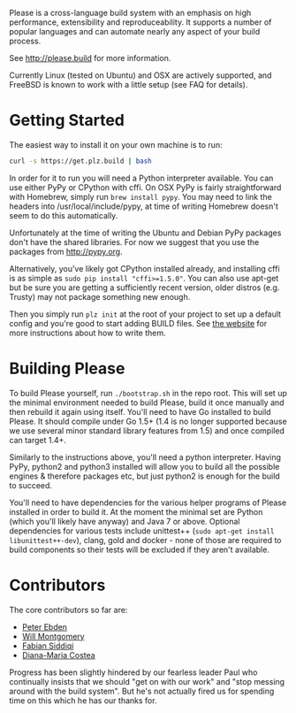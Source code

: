 Please is a cross-language build system with an emphasis on
high performance, extensibility and reproduceability.
It supports a number of popular languages and can automate
nearly any aspect of your build process.

See http://please.build for more information.

Currently Linux (tested on Ubuntu) and OSX are actively supported,
and FreeBSD is known to work with a little setup (see FAQ for details).


Getting Started
===============

The easiest way to install it on your own machine is to run:
```bash
curl -s https://get.plz.build | bash
```
In order for it to run you will need a Python interpreter available.
You can use either PyPy or CPython with cffi. On OSX PyPy is fairly
straightforward with Homebrew, simply run `brew install pypy`. You may
need to link the headers into /usr/local/include/pypy, at time of writing
Homebrew doesn't seem to do this automatically.

Unfortunately at the time of writing the Ubuntu and Debian PyPy packages
don't have the shared libraries. For now we suggest that you use the
packages from http://pypy.org.

Alternatively, you've likely got CPython installed already, and installing
cffi is as simple as `sudo pip install "cffi>=1.5.0"`. You can also use
apt-get but be sure you are getting a sufficiently recent version, older
distros (e.g. Trusty) may not package something new enough.

Then you simply run `plz init` at the root of your project to set up
a default config and you're good to start adding BUILD files.
See [the website](https://please.build) for more instructions about
how to write them.


Building Please
===============

To build Please yourself, run `./bootstrap.sh` in the repo root.
This will set up the minimal environment needed to build Please,
build it once manually and then rebuild it again using itself.
You'll need to have Go installed to build Please. It should
compile under Go 1.5+ (1.4 is no longer supported because we use
several minor standard library features from 1.5) and once compiled
can target 1.4+.

Similarly to the instructions above, you'll need a python interpreter.
Having PyPy, python2 and python3 installed will allow you to build
all the possible engines & therefore packages etc, but just python2
is enough for the build to succeed.

You'll need to have dependencies for the various helper programs
of Please installed in order to build it. At the moment the minimal
set are Python (which you'll likely have anyway) and Java 7 or above.
Optional dependencies for various tests include unittest++
(`sudo apt-get install libunittest++-dev`), clang, gold and docker - none
of those are required to build components so their tests will be excluded
if they aren't available.


Contributors
============

The core contributors so far are:
 * [Peter Ebden](https://github.com/peterebden)
 * [Will Montgomery](https://github.com/csdigi)
 * [Fabian Siddiqi](https://github.com/FS89)
 * [Diana-Maria Costea](https://github.com/dianacostea)

Progress has been slightly hindered by our fearless leader Paul
who continually insists that we should "get on with our work" and
"stop messing around with the build system". But he's not actually
fired us for spending time on this which he has our thanks for.
